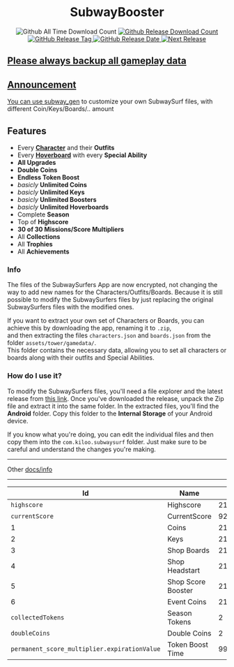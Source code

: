 <h1 align="center">SubwayBooster</h1>
<p align="center">
  <a>
  <img alt="Github All Time Download Count" src="https://img.shields.io/github/downloads/HerrErde/SubwayBooster/total.svg?color=181717&logo=github&style=for-the-badge&cacheSeconds=3600">
  </a>
<a href="https://github.com/HerrErde/SubwayBooster/releases/latest">
  <img alt="Github Release Download Count" src="https://img.shields.io/github/downloads/HerrErde/SubwayBooster/latest/total.svg?color=181717&logo=github&style=for-the-badge&cacheSeconds=3600">
  </a>
  <a href="https://github.com/HerrErde/SubwayBooster/releases/latest">
  <img alt="GitHub Release Tag" src="https://img.shields.io/github/release/HerrErde/SubwayBooster/all.svg?style=for-the-badge&logo=github&logoColor=fafafa&colorA=191b25&colorB=32cb8b&cacheSeconds=3600">
  </a>
  <a href="https://github.com/HerrErde/SubwayBooster/releases/">
    <img alt="GitHub Release Date" src="https://img.shields.io/github/release-date-pre/HerrErde/SubwayBooster.svg?style=for-the-badge&cacheSeconds=3600">
  </a>
  <a href="https://github.com/HerrErde/SubwayBooster/releases/">
    <img alt="Next Release" src="https://img.shields.io/endpoint?url=https%3A%2F%2Fapi.herrerde.workers.dev%2Fshield%2Fgh%2FSubwayBooster&cacheSeconds=60">
</p>

## Please always backup all gameplay data

## Announcement

You can use [subway_gen](https://subway.herrerde.xyz) to customize your own SubwaySurf files, with different Coin/Keys/Boards/.. amount

## Features

- Every [**Character**](https://subwaysurf.fandom.com/wiki/Characters) and their **Outfits**
- Every [**Hoverboard**](https://subwaysurf.fandom.com/wiki/Hoverboard) with every **Special Ability**
- **All Upgrades**
- **Double Coins**
- **Endless Token Boost**
- _basicly_ **Unlimited Coins**
- _basicly_ **Unlimited Keys**
- _basicly_ **Unlimited Boosters**
- _basicly_ **Unlimited Hoverboards**
- Complete **Season**
- Top of **Highscore**
- **30 of 30 Missions/Score Multipliers**
- All **Collections**
- All **Trophies**
- All **Achievements**

### Info

The files of the SubwaySurfers App are now encrypted, not changing the way to add new names for the Characters/Outfits/Boards.
Because it is still possible to modify the SubwaySurfers files by just replacing the original SubwaySurfers files with the modified ones.

If you want to extract your own set of Characters or Boards, you can achieve this by downloading the app, renaming it to `.zip`, \
and then extracting the files `characters.json` and `boards.json` from the folder `assets/tower/gamedata/`. \
This folder contains the necessary data, allowing you to set all characters or boards along with their outfits and Special Abilities.

### How do I use it?

To modify the SubwaySurfers files, you'll need a file explorer and the latest release from [this link](https://github.com/HerrErde/SubwayBooster/releases/latest). Once you've downloaded the release, unpack the Zip file and extract it into the same folder. In the extracted files, you'll find the **Android** folder. Copy this folder to the **Internal Storage** of your Android device.

If you know what you're doing, you can edit the individual files and then copy them into the `com.kiloo.subwaysurf` folder. Just make sure to be careful and understand the changes you're making.

---

Other [docs/info](docs/info.md)

---

| Id                                           | Name               | Default Value       | File                                                         |
| -------------------------------------------- | ------------------ | ------------------- | ------------------------------------------------------------ |
| `highscore`                                  | Highscore          | 2147483647          | [Android/.../user_stats.json](src/profile/user_stats.json)   |
| `currentScore`                               | CurrentScore       | 9223372036854775807 | [Android/.../top_run.json](src/profile/top_run.json)         |
| 1                                            | Coins              | 2100000000          | [Android/.../wallet.json](src/profile/wallet.json)           |
| 2                                            | Keys               | 2100000000          | [Android/.../wallet.json](src/profile/wallet.json)           |
| 3                                            | Shop Boards        | 2100000000          | [Android/.../wallet.json](src/profile/wallet.json)           |
| 4                                            | Shop Headstart     | 2100000000          | [Android/.../wallet.json](src/profile/wallet.json)           |
| 5                                            | Shop Score Booster | 2100000000          | [Android/.../wallet.json](src/profile/wallet.json)           |
| 6                                            | Event Coins        | 2100000000          | [Android/.../wallet.json](src/profile/wallet.json)           |
| `collectedTokens`                            | Season Tokens      | 2                   | [Android/.../season_hunt.json](src/profile/season_hunt.json) |
| `doubleCoins`                                | Double Coins       | 2                   | [Android/.../upgrades.json](src/profile/upgrades.json)       |
| `permanent_score_multiplier.expirationValue` | Token Boost Time   | 99999999999999      | [Android/.../upgrades.json](src/profile/upgrades.json)       |
